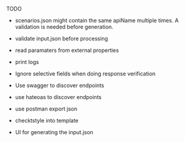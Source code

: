 TODO

* scenarios.json might contain the same apiName multiple times. A validation is needed before generation.
* validate input.json before processing
* read paramaters from external properties
* print logs


* Ignore selective fields when doing response verification
* Use swagger to discover endpoints
* use hateoas to discover endpoints
* use postman export json
* checktstyle into template
* UI for generating the input.json
